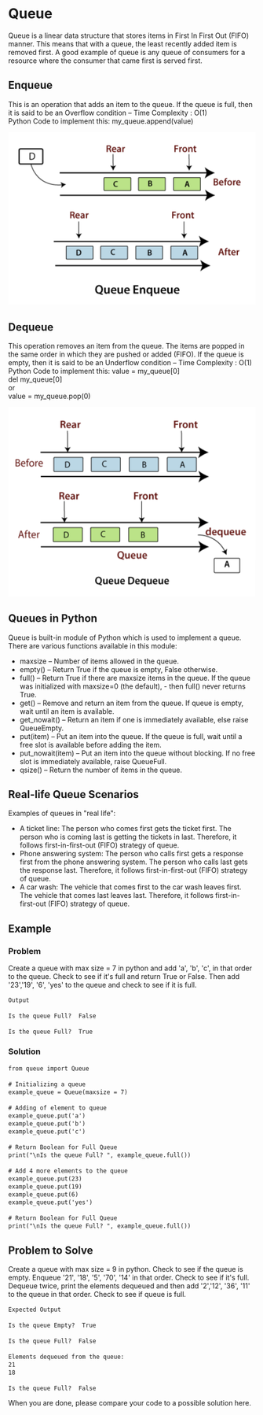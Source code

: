 # Queue

Queue is a linear data structure that stores items in First In First Out (FIFO) manner. This means that with a queue, the least recently added item is removed first. A good example of queue is any queue of consumers for a resource where the consumer that came first is served first.


## Enqueue
This is an operation that adds an item to the queue. If the queue is full, then it is said to be an Overflow condition – Time Complexity : O(1)\
Python Code to implement this: my_queue.append(value)

![Getting Started](enqueue.png)



## Dequeue
This operation removes an item from the queue. The items are popped in the same order in which they are pushed or added (FIFO). If the queue is empty, then it is said to be an Underflow condition – Time Complexity : O(1)\
Python Code to implement this: 
value = my_queue[0]\
del my_queue[0]\
or\
value = my_queue.pop(0)

![Getting Started](dequeue.png)



## Queues in Python
Queue is built-in module of Python which is used to implement a queue.
There are various functions available in this module: 
 
- maxsize – Number of items allowed in the queue.
- empty() – Return True if the queue is empty, False otherwise.
- full() – Return True if there are maxsize items in the queue. If the queue was initialized with maxsize=0 (the default), - then full() never returns True.
- get() – Remove and return an item from the queue. If queue is empty, wait until an item is available.
- get_nowait() – Return an item if one is immediately available, else raise QueueEmpty.
- put(item) – Put an item into the queue. If the queue is full, wait until a free slot is available before adding the item.
- put_nowait(item) – Put an item into the queue without blocking. If no free slot is immediately available, raise QueueFull.
- qsize() – Return the number of items in the queue.




## Real-life Queue Scenarios
Examples of queues in "real life":
- A ticket line: The person who comes first gets the ticket first. The person who is coming last is getting the tickets in last. Therefore, it follows first-in-first-out (FIFO) strategy of queue.
- Phone answering system: The person who calls first gets a response first from the phone answering system. The person who calls last gets the response last. Therefore, it follows first-in-first-out (FIFO) strategy of queue.
- A car wash: The vehicle that comes first to the car wash leaves first. The vehicle that comes last leaves last. Therefore, it follows first-in-first-out (FIFO) strategy of queue.


## Example
### Problem
Create a queue with max size = 7 in python and add 'a', 'b', 'c', in that order to the queue. Check to see if it's full and return True or False. Then add '23','19', '6', 'yes' to the queue and check to see if it is full.
```
Output

Is the queue Full?  False

Is the queue Full?  True
```


### Solution
```
from queue import Queue

# Initializing a queue
example_queue = Queue(maxsize = 7)

# Adding of element to queue
example_queue.put('a')
example_queue.put('b')
example_queue.put('c')

# Return Boolean for Full Queue
print("\nIs the queue Full? ", example_queue.full())

# Add 4 more elements to the queue 
example_queue.put(23)
example_queue.put(19)
example_queue.put(6)
example_queue.put('yes')

# Return Boolean for Full Queue
print("\nIs the queue Full? ", example_queue.full())
```


## Problem to Solve
Create a queue with max size = 9 in python. Check to see if the queue is empty. Enqueue '21', '18', '5', '70', '14' in that order. Check to see if it's full. Dequeue twice, print the elements dequeued and then add '2','12', '36', '11' to the queue in that order. Check to see if queue is full.
```
Expected Output

Is the queue Empty?  True

Is the queue Full?  False

Elements dequeued from the queue:
21
18

Is the queue Full?  False
```
When you are done, please compare your code to a possible solution here.
